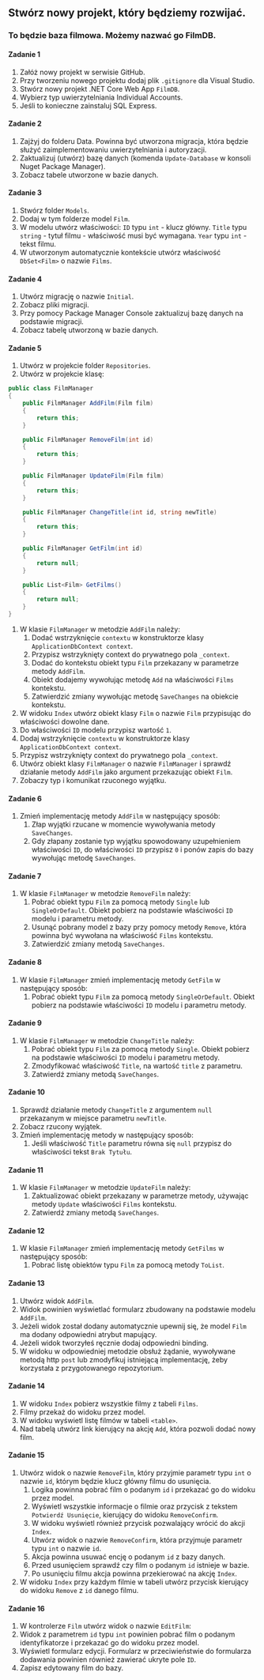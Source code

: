 ## Stwórz nowy  projekt, który będziemy rozwijać. 

### To będzie baza filmowa. Możemy nazwać go FilmDB.

####  Zadanie 1
 
1. Załóż nowy projekt w serwisie GitHub.
1. Przy tworzeniu nowego projektu dodaj plik `.gitignore` dla Visual Studio.
1. Stwórz nowy projekt .NET Core Web App `FilmDB`.
1. Wybierz typ uwierzytelniania Individual Accounts.
1. Jeśli to konieczne zainstaluj SQL Express. 

#### Zadanie 2

1. Zajżyj do folderu Data. Powinna być utworzona migracja, która będzie służyć zaimplementowaniu uwierzytelniania i autoryzacji. 
1. Zaktualizuj (utwórz) bazę danych (komenda `Update-Database` w konsoli Nuget Package Manager).
1. Zobacz tabele utworzone w bazie danych.

#### Zadanie 3
1. Stwórz folder `Models`.
1. Dodaj w tym folderze model `Film`.
1. W modelu utwórz właściwości:
    `ID` typu `int` - klucz główny.
    `Title` typu `string` - tytuł filmu - właściwość musi być wymagana.
    `Year` typu `int` - tekst filmu.
1. W utworzonym automatycznie kontekście utwórz właściwość `DbSet<Film>` o nazwie `Films`.

#### Zadanie 4

1. Utwórz migrację o nazwie `Initial`.
1. Zobacz pliki migracji.
1. Przy pomocy Package Manager Console zaktualizuj bazę danych na podstawie migracji.
1. Zobacz tabelę utworzoną w bazie danych.

#### Zadanie 5

1. Utwórz w projekcie folder `Repositories`.
1. Utwórz w projekcie klasę:
```csharp
public class FilmManager
{
    public FilmManager AddFilm(Film film)
    {
        return this;
    }

    public FilmManager RemoveFilm(int id)
    {
        return this;
    }

    public FilmManager UpdateFilm(Film film)
    {
        return this;
    }

    public FilmManager ChangeTitle(int id, string newTitle)
    {
        return this;
    }

    public FilmManager GetFilm(int id)
    {
        return null;
    }

    public List<Film> GetFilms()
    {
        return null;
    }
}
```
1. W klasie `FilmManager` w metodzie `AddFilm` należy:
    1. Dodać wstrzyknięcie `contextu` w konstruktorze klasy `ApplicationDbContext context`.
	1. Przypisz wstrzyknięty context do prywatnego pola `_context`.
    1. Dodać do kontekstu obiekt typu `Film` przekazany w parametrze metody `AddFilm`.
    1. Obiekt dodajemy wywołując metodę `Add` na właściwości `Films` kontekstu.
    1. Zatwierdzić zmiany wywołując metodę `SaveChanges` na obiekcie kontekstu.
1. W widoku `Index` utwórz obiekt klasy `Film` o nazwie `Film` przypisując do właściwości dowolne dane.
1. Do właściwości `ID` modelu przypisz wartość `1`.
1. Dodaj wstrzyknięcie `contextu` w konstruktorze klasy `ApplicationDbContext context`.
1. Przypisz wstrzyknięty context do prywatnego pola `_context`.
1. Utwórz obiekt klasy `FilmManager` o nazwie `FilmManager` i sprawdź działanie metody `AddFilm` jako argument przekazując obiekt `Film`.
1. Zobaczy typ i komunikat rzuconego wyjątku.

#### Zadanie 6

1. Zmień implementację metody `AddFilm` w następujący sposób:
    1. Złap wyjątki rzucane w momencie wywoływania metody `SaveChanges`.
    1. Gdy złapany zostanie typ wyjątku spowodowany uzupełnieniem właściwości `ID`, do właściwości `ID` przypisz `0` i ponów zapis do bazy wywołując metodę `SaveChanges`.

#### Zadanie 7

1. W klasie `FilmManager` w metodzie `RemoveFilm` należy:
    1. Pobrać obiekt typu `Film` za pomocą metody `Single` lub `SingleOrDefault`. Obiekt pobierz na podstawie właściwości `ID` modelu i parametru metody.
    1. Usunąć pobrany model z bazy przy pomocy metody `Remove`, która powinna być wywołana na właściwość `Films` kontekstu.
    1. Zatwierdzić zmiany metodą `SaveChanges`.
	
#### Zadanie 8

1. W klasie `FilmManager` zmień implementację metody `GetFilm` w następujący sposób:
    1. Pobrać obiekt typu `Film` za pomocą metody `SingleOrDefault`. Obiekt pobierz na podstawie właściwości `ID` modelu i parametru metody.
    

#### Zadanie 9
1. W klasie `FilmManager` w metodzie `ChangeTitle` należy:
    1. Pobrać obiekt typu `Film` za pomocą metody `Single`. Obiekt pobierz na podstawie właściwości `ID` modelu i parametru metody.
    1. Zmodyfikować właściwość `Title`, na wartość `title` z parametru.
    1. Zatwierdź zmiany metodą `SaveChanges`.

#### Zadanie 10

1. Sprawdź działanie metody `ChangeTitle` z argumentem `null` przekazanym w miejsce parametru `newTitle`.
1. Zobacz rzucony wyjątek.
1. Zmień implementację metody w następujący sposób:
    1. Jeśli właściwość `Title` parametru równa się `null` przypisz do właściwości tekst `Brak Tytułu`.

#### Zadanie 11

1. W klasie `FilmManager` w metodzie `UpdateFilm` należy:
    1. Zaktualizować obiekt przekazany w parametrze metody, używając metody `Update` właściwości `Films` kontekstu.
    1. Zatwierdź zmiany metodą `SaveChanges`.

#### Zadanie 12

1. W klasie `FilmManager` zmień implementację metody `GetFilms` w następujący sposób:
    1. Pobrać listę obiektów typu `Film` za pomocą metody `ToList`.


#### Zadanie 13

1. Utwórz widok `AddFilm`.
1. Widok powinien wyświetlać formularz zbudowany na podstawie modelu `AddFilm`.
1. Jeżeli widok został dodany automatycznie upewnij się, że model `Film` ma dodany odpowiedni atrybut mapujący.
1. Jeżeli widok tworzyłeś ręcznie dodaj odpowiedni binding.
1. W widoku w odpowiedniej metodzie obsłuż żądanie, wywoływane metodą http `post` lub zmodyfikuj istniejącą implementację, żeby korzystała z przygotowanego repozytorium.

#### Zadanie 14

1. W widoku `Index` pobierz wszystkie filmy z tabeli `Films`.
1. Filmy przekaż do widoku przez model.
1. W widoku wyświetl listę filmów w tabeli `<table>`.
1. Nad tabelą utwórz link kierujący na akcję `Add`, która pozwoli dodać nowy film.

#### Zadanie 15

1. Utwórz widok o nazwie `RemoveFilm`, który przyjmie parametr typu `int` o nazwie `id`, którym będzie klucz główny filmu do usunięcia.
    1. Logika powinna pobrać film o podanym `id` i przekazać go do widoku przez model.
    1. Wyświetl wszystkie informacje o filmie oraz przycisk z tekstem `Potwierdź Usunięcie`, kierujący do widoku `RemoveConfirm`.
    1. W widoku wyświetl również przycisk pozwalający wrócić do akcji `Index`.
	1. Utwórz widok o nazwie `RemoveConfirm`, która przyjmuje parametr typu `int` o nazwie `id`.
    1. Akcja powinna usuwać encję o podanym `id` z bazy danych.
    1. Przed usunięciem sprawdź czy film o podanym `id` istnieje w bazie.
    1. Po usunięciu filmu akcja powinna przekierować na akcję `Index`.
1. W widoku `Index` przy każdym filmie w tabeli utwórz przycisk kierujący do widoku `Remove` z `id` danego filmu.

#### Zadanie 16

1. W kontrolerze `Film` utwórz widok o nazwie `EditFilm`:
1. Widok z parametrem `id` typu `int` powinien pobrać film o podanym identyfikatorze i przekazać go do widoku przez model.
1. Wyświetl formularz edycji. Formularz w przeciwieństwie do formularza dodawania powinien również zawierać ukryte pole `ID`.
1. Zapisz edytowany film do bazy.